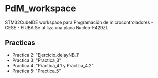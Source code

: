 # PdM_workspace
STM32CubeIDE workspace para Programación de microcontroladores - CESE - FIUBA
Se utiliza una placa Nucleo-F429ZI.

## Practicas

* Practica 2: "Ejercicio_delayNB_1"
* Practica 3: "Practica_3"
* Practica 4: "Practica_4.1 y Practica_4.2"
* Practica 5: "Practica_5"